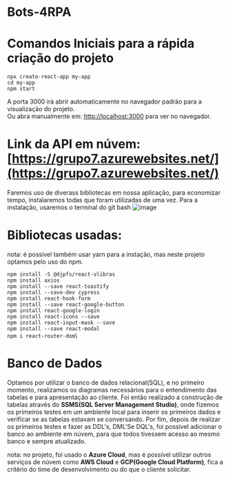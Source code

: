 # Bots-4RPA

# Comandos Iniciais para a rápida criação do projeto

`npx create-react-app my-app`\
`cd my-app`\
`npm start`

A porta 3000 irá abrir automaticamente no navegador padrão para a visualização do projeto.\
Ou abra manualmente em: [http://localhost:3000](http://localhost:3000) para ver no navegador.

# Link da API em núvem: [https://grupo7.azurewebsites.net/](https://grupo7.azurewebsites.net/)

Faremos uso de diverass bibliotecas em nossa aplicação, para economizar tempo, instalaremos todas que foram utilizadas de uma vez.
Para a instalação, usaremos o terminal do git bash
![image](https://user-images.githubusercontent.com/19197082/163263666-eee02f74-aa58-4a39-83f2-4454a6dc6abb.png)

# Bibliotecas usadas:
nota: é possível também usar yarn para a instação, mas neste projeto optamos pelo uso do npm.

`npm install -S @djpfs/react-vlibras`\
`npm install axios`\
`npm install --save react-toastify`\
`npm install --save-dev cypress`\
`npm install react-hook-form`\
`npm install --save react-google-button`\
`npm install react-google-login`\
`npm install react-icons --save`\
`npm install react-input-mask --save`\
`npm install --save react-modal`\
`npm i react-router-dom`\

# Banco de Dados
Optamos por utilizar o banco de dados relacional(SQL), e no primeiro momento, realizamos os diagramas necessários para o entendimento das tabelas e para apresentação ao cliente. Foi então realizado a construção de tabelas através do **SSMS(SQL Server Management Studio)**, onde fizemos os primeiros testes em um ambiente local para inserir os primeiros dados e verificar se as tabelas estavam se conversando. Por fim, depois de realizar os primeiros testes e fazer as DDL's, DML'Se DQL's, foi possível adicionar o banco ao ambiente em núvem, para que todos tivessem acesso ao mesmo banco e sempre atualizado.

nota: no projeto, foi usado o **Azure Cloud**, mas é possível utilizar outros serviços de núvem como **AWS Cloud** e **GCP(Google Cloud Platform)**, fica a critério do time de desenvolvimento ou do que o cliente solicitar.
